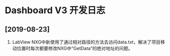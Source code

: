 # **Dashboard V3** 开发日志

## **[2019-08-23]**

1. LabView NXG中新使用了通过相对路径的方法去访问data.txt，解决了项目移动位置时每次都要修改NXG中“GetData”的绝对地址的问题。
